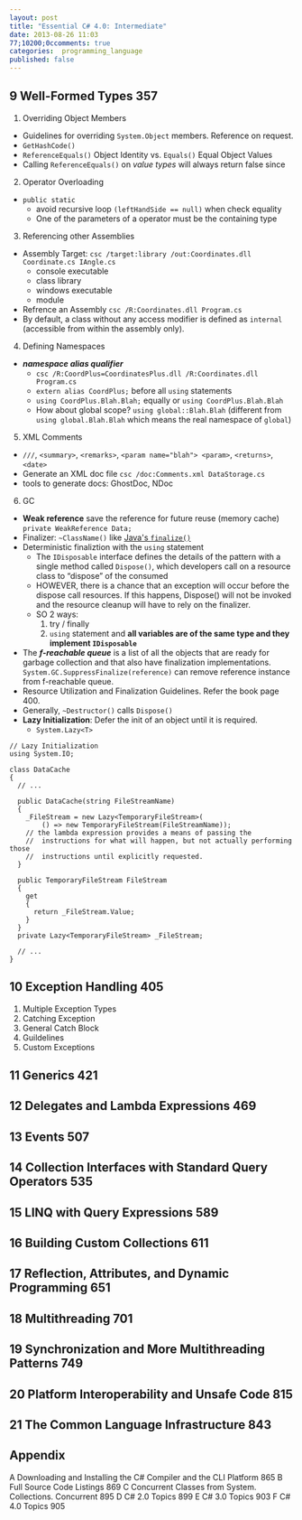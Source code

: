 ```yaml
---
layout: post
title: "Essential C# 4.0: Intermediate"
date: 2013-08-26 11:03
77;10200;0ccomments: true
categories:  programming_language
published: false
---
```


## 9 Well-Formed Types 357

1. Overriding Object Members
  - Guidelines for overriding `System.Object` members. Reference on request.
  - `GetHashCode()`
  - `ReferenceEquals()` Object Identity vs. `Equals()` Equal Object Values
  - Calling `ReferenceEquals()` on *value types* will always return false since
2. Operator Overloading
  - `public static`
    - avoid recursive loop `(leftHandSide == null)` when check equality
	- One of the parameters of a operator must be the containing type
3. Referencing other Assemblies
  - Assembly Target: `csc /target:library /out:Coordinates.dll Coordinate.cs IAngle.cs`
    - console executable
	- class library
	- windows executable
	- module
  - Refrence an Assembly `csc /R:Coordinates.dll Program.cs`
  - By default, a class without any access modifier is defined as `internal` (accessible from within the assembly only).
4. Defining Namespaces
  - ***namespace alias qualifier***
    - `csc /R:CoordPlus=CoordinatesPlus.dll /R:Coordinates.dll Program.cs`
	- `extern alias CoordPlus;` before all `using` statements
	- `using CoordPlus.Blah.Blah;` equally or `using CoordPlus.Blah.Blah`
	- How about global scope? `using global::Blah.Blah` (different from `using global.Blah.Blah` which means the real namespace of `global`)
5. XML Comments
  - `///`, `<summary>`, `<remarks>`, `<param name="blah"> <param>`, `<returns>`, `<date>`
  - Generate an XML doc file `csc /doc:Comments.xml DataStorage.cs`
  - tools to generate docs: GhostDoc, NDoc
6. GC
  - **Weak reference** save the reference for future reuse (memory cache) `private WeakReference Data;`
  - Finalizer: `~ClassName()` like [Java's `finalize()`](http://www.puncsky.com/blog/2013/01/14/gc-garbage-collection-in-java/)
  - Deterministic finaliztion with the `using` statement
    - The `IDisposable` interface defines
	the details of the pattern with a single method called `Dispose()`, which
	developers call on a resource class to “dispose” of the consumed
	- HOWEVER, there is a chance that an exception will occur before the dispose call
	resources. If this
	happens, Dispose() will not be invoked and the resource cleanup will
	have to rely on the finalizer.
	- SO 2 ways:
	  1. try / finally
	  2. `using` statement and **all variables are of the same type and they implement `IDisposable`**
  - The ***f-reachable queue*** is a list of all the objects that are ready for
  garbage collection and that also have finalization implementations. `System.GC.SuppressFinalize(reference)` can remove reference instance from f-reachable queue.
  - Resource Utilization and Finalization Guidelines. Refer the book page 400.
  - Generally, `~Destructor()` calls `Dispose()`
  - **Lazy Initialization**: Defer the init of an object until it is required.
    - `System.Lazy<T>`

```
// Lazy Initialization
using System.IO;

class DataCache
{
  // ...
  
  public DataCache(string FileStreamName)
  {
    _FileStream = new Lazy<TemporaryFileStream>(
	    () => new TemporaryFileStream(FileStreamName));
	// the lambda expression provides a means of passing the
	//	instructions for what will happen, but not actually performing those
	//	instructions until explicitly requested.
  }
  
  public TemporaryFileStream FileStream
  {
    get
	{
	  return _FileStream.Value;
	}
  }
  private Lazy<TemporaryFileStream> _FileStream;

  // ...
}
```

## 10 Exception Handling 405

1. Multiple Exception Types
2. Catching Exception
3. General Catch Block
4. Guildelines
5. Custom Exceptions

## 11 Generics 421

## 12 Delegates and Lambda Expressions 469

## 13 Events 507

## 14 Collection Interfaces with Standard Query Operators 535

## 15 LINQ with Query Expressions 589

## 16 Building Custom Collections 611

## 17 Reflection, Attributes, and Dynamic Programming 651

## 18 Multithreading 701

## 19 Synchronization and More Multithreading Patterns 749

## 20 Platform Interoperability and Unsafe Code 815

## 21 The Common Language Infrastructure 843

## Appendix

A Downloading and Installing the C# Compiler and the CLI Platform 865
B Full Source Code Listings 869
C Concurrent Classes from System. Collections. Concurrent 895
D C# 2.0 Topics 899
E C# 3.0 Topics 903
F C# 4.0 Topics 905
